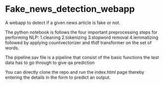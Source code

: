 # Fake_news_detection_webapp
A webapp to detect if a given news article is fake or not.

The python notebook is follows the four important preprocessing steps for performing NLP:
1.cleaning
2.tokenizing
3.stopword removal
4.lemmatizing
followed by applying countvectorizer and tfidf transformer on the set of words.

The pipeline.sav file is a pipeline that consist of the basic functions the test data has to go through to give qa prediction

You can directly clone the repo and run the index.html page thereby entering the details in the form to predict an output.

